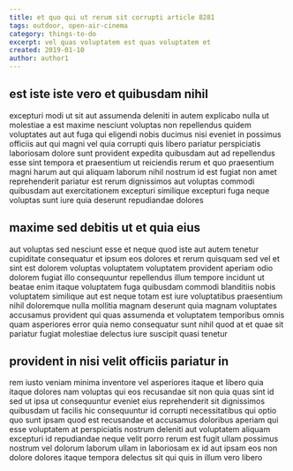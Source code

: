 ```yaml
---
title: et quo qui ut rerum sit corrupti article 8281
tags: outdoor, open-air-cinema
category: things-to-do
excerpt: vel quas voluptatem est quas voluptatem et
created: 2019-01-10
author: author1
---
```


## est iste iste vero et quibusdam nihil

excepturi modi ut sit aut assumenda deleniti in autem explicabo nulla ut molestiae a est maxime nesciunt voluptas non repellendus quidem voluptates aut aut fuga qui eligendi nobis ducimus nisi eveniet in possimus officiis aut qui magni vel quia corrupti quis libero pariatur perspiciatis laboriosam dolore sunt provident expedita quibusdam aut ad repellendus esse sint tempora et praesentium ut reiciendis rerum et quo praesentium magni harum aut qui aliquam laborum nihil nostrum id est fugiat non amet reprehenderit pariatur est rerum dignissimos aut voluptas commodi quibusdam aut exercitationem excepturi similique excepturi fuga neque voluptas sunt iure quia deserunt repudiandae dolores

## maxime sed debitis ut et quia eius

aut voluptas sed nesciunt esse et neque quod iste aut autem tenetur cupiditate consequatur et ipsum eos dolores et rerum quisquam sed vel et sint est dolorem voluptas voluptatem voluptatem provident aperiam odio dolorem fugiat illo consequuntur repellendus illum tempore incidunt ut beatae enim itaque voluptatem fuga quibusdam commodi blanditiis nobis voluptatem similique aut est neque totam est iure voluptatibus praesentium nihil doloremque nulla mollitia magnam deserunt quia magnam voluptates accusamus provident qui quas assumenda et voluptatem temporibus omnis quam asperiores error quia nemo consequatur sunt nihil quod at et quae sit pariatur fugiat molestiae delectus iure suscipit quasi tenetur

## provident in nisi velit officiis pariatur in

rem iusto veniam minima inventore vel asperiores itaque et libero quia itaque dolores nam voluptas qui eos recusandae sit non quia quas sint id sed ut ipsa ut consequuntur eveniet eius reprehenderit sit dignissimos quibusdam ut facilis hic consequuntur id corrupti necessitatibus qui optio quo sunt ipsam quod est recusandae et accusamus doloribus aperiam qui esse voluptatem at perspiciatis nostrum deleniti aut voluptatem aliquam excepturi id repudiandae neque velit porro rerum est fugit ullam possimus nostrum vel dolorum laborum ullam in laboriosam ex id aut ipsam eos non dolore dolores itaque tempora delectus sit qui quis in illum vero libero
